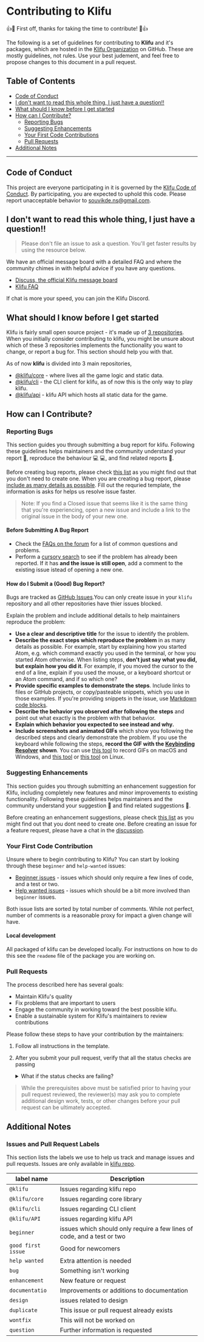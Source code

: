 # Contributing to Klifu 
👍🎉 First off, thanks for taking the time to contribute! 🎉👍

The following is a set of guidelines for contributing to **Klifu** and it's packages, which are hosted in the [Klifu Organization](https://github.com/klifu) on GitHub. These are mostly guidelines, not rules. Use your best judement, and feel free to propose changes to this document in a pull request. 

## Table of Contents
- [Code of Conduct](#code-of-conduct)
- [I don't want to read this whole thing, I just have a question!!](#i-dont-want-to-read-this-whole-thing-i-just-have-a-question)
- [What should I know before I get started](#what-should-i-know-before-i-get-started)
- [How can I Contribute?](#how-can-i-contribute?)
	- [Reporting Bugs](#reporting-bugs)
	- [Suggesting Enhancements](#suggesting-enhancements)
	- [Your First Code Contributions](#your-first-code-contributions)
	- [Pull Requests](#pull-requests)
- [Additional Notes](#additional-notes)

---

## Code of Conduct 
This project are everyone participating in it is governed by the [Klifu Code of Conduct](https://github.com/Klifu/klifu/blob/main/CODE_OF_CONDUCT.md). By participating, you are expected to uphold this code. Please report unacceptable behavior to [souvikde.ns@gmail.com](mailto:souvikde.ns@gmail.com). 


## I don't want to read this whole thing, I just have a question!!
> Please don't file an issue to ask a question. You'll get faster results by using the resource below. 

We have an official message board with a detailed FAQ and where the community chimes in with helpful advice if you have any questions. 

- [Discuss, the official Klifu message board](https://github.com/Klifu/klifu/discussions)
- [Klifu FAQ](https://github.com/Klifu/klifu/discussions/categories/q-a)

If chat is more your speed, you can join the Klifu Discord. 


## What should I know before I get started

Klifu is fairly small open source project - it's made up of [3 repositories](https://github/klifu). When you initially consider contributing to klifu, you might be unsure about which of these 3 repositories implements the functionality you want to change, or report a bug for. This section should help you with that. 

As of now **klifu** is divided into 3 main repositories, 

- [@klifu/core](https://github.com/Klifu/core) -  where lives all the game logic and static data. 
- [@klifu/cli](https://github.com/klifu/cli) - the CLI client for klifu, as of now this is the only way to play klifu. 
- [@klifu/api](https://github.com/klifu/API) - klifu API which hosts all static data for the game. 


## How can I Contribute?

### Reporting Bugs
This section guides you through submitting a bug report for klifu. Following these guidelines helps maintainers and the community understand your report 📝, reproduce the behaviour 💻 💻, and find related reports 🔎.

Before creating bug reports, please check [this list](#before-submitting-a-bug-report) as you might find out that you don't need to create one. When you are creating a bug report, please [include as many details as possible](#how-do-i-submit-a-good-bug-report). Fill out the requried template, the information is asks for helps us resolve issue faster. 

> Note: If you find a Closed issue that seems like it is the same thing that you're experiencing, open a new issue and include a link to the original issue in the body of your new one.

#### Before Submitting A Bug Report 
- Check the [FAQs on the forum](https://github.com/Klifu/klifu/discussions/categories/q-a) for a list of common questions and problems. 
- Perform a [cursory search]() to see if the problem has already been reported. If it has **and the issue is still open**, add a comment to the existing issue istead of opening a new one. 

#### How do I Submit a (Good) Bug Report?
Bugs are tracked as [GitHub Issues](https://guides.github.com/features/issues/).You can only create issue in your `klifu` repository and all other repositories have thier issues blocked. 

Explain the problem and include additional details to help maintainers reproduce the problem:

- **Use a clear and descriptive title** for the issue to identify the problem.
- **Describe the exact steps which reproduce the problem** in as many details as possible. For example, start by explaining how you started Atom, e.g. which command exactly you used in the terminal, or how you started Atom otherwise. When listing steps, **don't just say what you did, but explain how you did it**. For example, if you moved the cursor to the end of a line, explain if you used the mouse, or a keyboard shortcut or an Atom command, and if so which one?
- **Provide specific examples to demonstrate the steps**. Include links to files or GitHub projects, or copy/pasteable snippets, which you use in those examples. If you're providing snippets in the issue, use [Markdown code blocks](https://help.github.com/articles/markdown-basics/#multiple-lines).
- **Describe the behavior you observed after following the steps** and point out what exactly is the problem with that behavior.
- **Explain which behavior you expected to see instead and why.**
- **Include screenshots and animated GIFs** which show you following the described steps and clearly demonstrate the problem. If you use the keyboard while following the steps, **record the GIF with the [Keybinding Resolver](https://github.com/atom/keybinding-resolver) shown**. You can use [this tool](https://www.cockos.com/licecap/) to record GIFs on macOS and Windows, and [this tool](https://github.com/colinkeenan/silentcast) or [this tool](https://github.com/GNOME/byzanz) on Linux.

### Suggesting Enhancements
This section guides you through submitting an enhancement suggestion for Klifu, including completely new features and minor improvements to existing functionality. Following these guidelines helps maintainers and the community understand your suggestion 📝 and find related suggestions 🔎.

Before creating an enhancement suggestions, please check [this list](https://github.com/Klifu/klifu/discussions/categories/ideas) as you might find out that you dont need to create one. Before creating an issue for a feature request, please have a chat in the [discussion](https://github.com/Klifu/klifu/discussions/categories/ideas). 

### Your First Code Contribution
Unsure where to begin contributing to Klifu? You can start by looking through these `beginner` and `help-wanted` issues:

- [Beginner issues](https://github.com/Klifu/klifu/issues?q=is%3Aopen+is%3Aissue+label%3Abeginner) -  issues which should only require a few lines of code, and a test or two.
- [Help wanted issues](https://github.com/Klifu/klifu/issues?q=is%3Aopen+is%3Aissue+label%3A%22help+wanted%22) - issues which should be a bit more involved than `beginner` issues.

Both issue lists are sorted by total number of comments. While not perfect, number of comments is a reasonable proxy for impact a given change will have.

#### Local development 
All packaged of klifu can be developed locally. For instructions on how to do this see the `reademe` file of the package you are working on. 

### Pull Requests 
The process described here has several goals:
- Maintain Klifu's quality 
- Fix problems that are important to users
- Engage the community in working toward the best possible klifu. 
- Enable a sustainable system for Klifu's maintainers to review contributions

Please follow these steps to have your contribution by the maintainers:

1. Follow all instructions in the template. 
2. After you submit your pull request, verify that all the status checks are passing
	<details>

	<summary>What if the status checks are failing?</summary>

	If a status check is failing, and you believe that the failure is unrelated to your change, please leave a comment on the pull request explaining why you believe the failure is unrelated. A maintainer will re-run the status check for you. If we conclude that the failure was a false positive, then we will open an issue to track that problem with our status check suite.
	</details>

> While the prerequisites above must be satisfied prior to having your pull request reviewed, the reviewer(s) may ask you to complete additional design work, tests, or other changes before your pull request can be ultimately accepted.

## Additional Notes

### Issues and Pull Request Labels 
This section lists the labels we use to help us track and manage issues and pull requests. Issues are only available in [klifu repo](https://github.com/klifu/klifu). 

|label name|Description|
|----------|-----------|
|`@klifu`|Issues regarding klifu repo|
|`@klifu/core`|Issues regarding core library|
|`@klifu/cli`|Issues regarding CLI client|
|`@klifu/API`|issues regarding klifu API|
|`beginner`|issues which should only require a few lines of code, and a test or two|
|`good first issue`|Good for newcomers|
|`help wanted`|Extra attention is needed|
|`bug`|Something isn't working|
|`enhancement`|New feature or request|
|`documentatio`|Improvements or additions to documentation|
|`design`|issues related to design|
|`duplicate`|This issue or pull request already exists|
|`wontfix`|This will not be worked on|
|`question`|Further information is requested|

